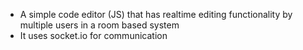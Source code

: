 - A simple code editor (JS) 
that has realtime editing functionality
by multiple users in a room based system
- It uses socket.io for communication